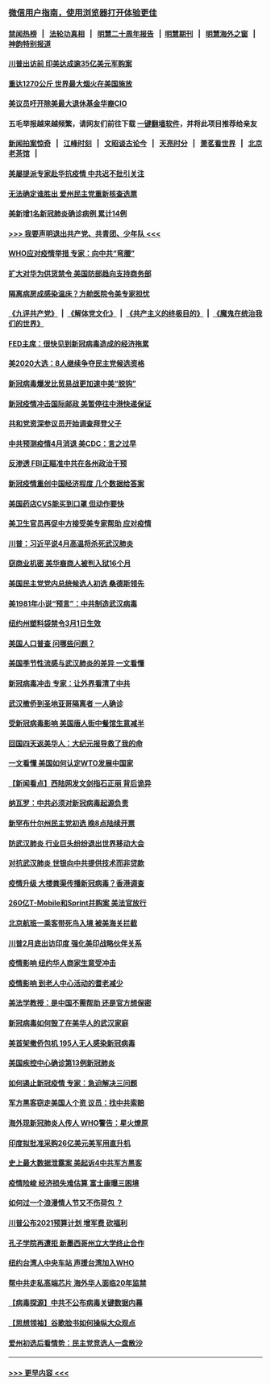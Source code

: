 ### [微信用户指南，使用浏览器打开体验更佳](https://github.com/gfw-breaker/banned-news1/blob/master/indexes/wechat-guide.md?t=0)
#### [禁闻热榜](热点新闻.md?t=0)  &nbsp;&nbsp;|&nbsp;&nbsp; [法轮功真相](https://github.com/gfw-breaker/truth/blob/master/README.md?t=0) &nbsp;&nbsp;|&nbsp;&nbsp; [明慧二十周年报告](https://github.com/gfw-breaker/mh-reports/blob/master/README.md?t=0) &nbsp;&nbsp;|&nbsp;&nbsp;[明慧期刊](https://github.com/gfw-breaker/mh-qikan) &nbsp;&nbsp;|&nbsp;&nbsp; [明慧海外之窗](https://github.com/gfw-breaker/mh-news/blob/master/README.md?t=0) &nbsp;&nbsp;|&nbsp;&nbsp; [神韵特别报道](https://github.com/gfw-breaker/mh-news/blob/master/shenyun.md?t=0)
#### [川普出访前 印美达成逾35亿美元军购案](../pages/nsc412/n11865444.md?t=02131922) 
#### [重达1270公斤 世界最大烟火在美国施放](../pages/nsc412/n11865198.md?t=02131922) 
#### [美议员吁开除美最大退休基金华裔CIO](../pages/nsc412/n11865230.md?t=02131922) 
#### 五毛举报越来越频繁，请网友们前往下载 [一键翻墙软件](https://github.com/gfw-breaker/ssr-accounts)，并将此项目推荐给亲友
#### [新闻拍案惊奇](https://github.com/gfw-breaker/banned-news1/blob/master/pages/link4.md) &nbsp;&nbsp;|&nbsp;&nbsp; [江峰时刻](https://github.com/gfw-breaker/banned-news1/blob/master/pages/link4.md) &nbsp;&nbsp;|&nbsp;&nbsp; [文昭谈古论今](https://github.com/gfw-breaker/banned-news1/blob/master/pages/link4.md) &nbsp;&nbsp;|&nbsp;&nbsp; [天亮时分](https://github.com/gfw-breaker/banned-news1/blob/master/pages/link4.md) &nbsp;&nbsp;|&nbsp;&nbsp; [萧茗看世界](https://github.com/gfw-breaker/banned-news1/blob/master/pages/link4.md) &nbsp;&nbsp;|&nbsp;&nbsp; [北京老茶馆](https://github.com/gfw-breaker/banned-news1/blob/master/pages/link4.md) &nbsp;&nbsp;|&nbsp;&nbsp; 
#### [美屡提派专家赴华抗疫情 中共迟不批引关注](../pages/nsc412/n11864719.md?t=02131922) 
#### [无法确定谁胜出 爱州民主党重新核查选票](../pages/nsc412/n11864830.md?t=02131922) 
#### [美新增1名新冠肺炎确诊病例 累计14例](../pages/nsc412/n11864893.md?t=02131922) 
#### [>>> 我要声明退出共产党、共青团、少年队 <<<](https://github.com/begood0513/goodnews/blob/master/quit/letter.md) 
#### [WHO应对疫情举措 专家：向中共“弯腰”](../pages/nsc412/n11864727.md?t=02131922) 
#### [扩大对华为供货禁令 美国防部趋向支持商务部](../pages/nsc412/n11864773.md?t=02131922) 
#### [隔离病房成感染温床？方舱医院令美专家担忧](../pages/nsc412/n11864575.md?t=02131922) 
#### [《九评共产党》](https://github.com/begood0513/9ping.md/blob/master/README.md) &nbsp;|&nbsp; [《解体党文化》](../../../../jtdwh.md/blob/master/README.md)  &nbsp;|&nbsp; [《共产主义的终极目的》](../../../../gczydzjmd.md/blob/master/README.md) &nbsp;|&nbsp; [《魔鬼在统治我们的世界》](../../../../mgztzwmdsj.md/blob/master/README.md) 
#### [FED主席：很快见到新冠病毒造成的经济拖累](../pages/nsc412/n11864507.md?t=02131922) 
#### [美2020大选：8人继续争夺民主党候选资格](../pages/nsc412/n11864327.md?t=02131922) 
#### [新冠病毒爆发比贸易战更加速中美“脱钩”](../pages/nsc412/n11864470.md?t=02131922) 
#### [新冠疫情冲击国际邮政 美暂停往中港快递保证](../pages/nsc412/n11864207.md?t=02131922) 
#### [共和党资深参议员开始调查拜登父子](../pages/nsc412/n11863984.md?t=02131922) 
#### [中共预测疫情4月消退 美CDC：言之过早](../pages/nsc412/n11864310.md?t=02131922) 
#### [反渗透 FBI正瞄准中共在各州政治干预](../pages/nsc412/n11864300.md?t=02131922) 
#### [新冠疫情重创中国经济程度 几个数据给答案](../pages/nsc412/n11864203.md?t=02131922) 
#### [美国药店CVS能买到口罩 但动作要快](../pages/nsc412/n11862438.md?t=02131922) 
#### [美卫生官员再促中方接受美专家帮助 应对疫情](../pages/nsc412/n11864043.md?t=02131922) 
#### [川普：习近平说4月高温将杀死武汉肺炎](../pages/nsc412/n11860814.md?t=02131922) 
#### [窃商业机密 美华裔商人被判入狱16个月](../pages/nsc412/n11863911.md?t=02131922) 
#### [美国民主党党内总统候选人初选 桑德斯领先](../pages/nsc412/n11863475.md?t=02131922) 
#### [美1981年小说“预言”：中共制造武汉病毒](../pages/nsc412/n11863306.md?t=02131922) 
#### [纽约州塑料袋禁令3月1日生效](../pages/nsc412/n11862832.md?t=02131922) 
#### [美国人口普查  问哪些问题？](../pages/nsc412/n11862808.md?t=02131922) 
#### [美国季节性流感与武汉肺炎的差异 一文看懂](../pages/nsc412/n11862428.md?t=02131922) 
#### [新冠病毒冲击 专家：让外界看清了中共](../pages/nsc412/n11862280.md?t=02131922) 
#### [武汉撤侨到圣地亚哥隔离者 一人确诊](../pages/nsc412/n11862460.md?t=02131922) 
#### [受新冠病毒影响 美国唐人街中餐馆生意减半](../pages/nsc412/n11861940.md?t=02131922) 
#### [回国四天返美华人：大纪元报导救了我的命](../pages/nsc412/n11862181.md?t=02131922) 
#### [一文看懂 美国如何认定WTO发展中国家](../pages/nsc412/n11862051.md?t=02131922) 
#### [【新闻看点】西陆网发文剑指石正丽 背后诡异](../pages/nsc412/n11861792.md?t=02131922) 
#### [纳瓦罗：中共必须对新冠病毒起源负责](../pages/nsc412/n11861810.md?t=02131922) 
#### [新罕布什尔州民主党初选 晚8点陆续开票](../pages/nsc412/n11861872.md?t=02131922) 
#### [防武汉肺炎 行业巨头纷纷退出世界移动大会](../pages/nsc412/n11861795.md?t=02131922) 
#### [对抗武汉肺炎 世银向中共提供技术而非贷款](../pages/nsc412/n11861652.md?t=02131922) 
#### [疫情升级 大楼粪渠传播新冠病毒？香港调查](../pages/nsc412/n11861556.md?t=02131922) 
#### [260亿T-Mobile和Sprint并购案 美法官放行](../pages/nsc412/n11861511.md?t=02131922) 
#### [北京航班一乘客带死鸟入境 被美海关拦截](../pages/nsc412/n11861317.md?t=02131922) 
#### [川普2月底出访印度 强化美印战略伙伴关系](../pages/nsc412/n11860557.md?t=02131922) 
#### [疫情影响  纽约华人商家生意受冲击](../pages/nsc412/n11860284.md?t=02131922) 
#### [疫情影响  到老人中心活动的耆老减少](../pages/nsc412/n11860199.md?t=02131922) 
#### [美法学教授：是中国不需帮助 还是官方想保密](../pages/nsc412/n11859492.md?t=02131922) 
#### [新冠病毒如何毁了在美华人的武汉家庭](../pages/nsc412/n11859524.md?t=02131922) 
#### [美首架撤侨包机 195人无人感染新冠病毒](../pages/nsc412/n11859908.md?t=02131922) 
#### [美国疾控中心确诊第13例新冠肺炎](../pages/nsc412/n11859966.md?t=02131922) 
#### [如何遏止新冠疫情 专家：急迫解决三问题](../pages/nsc412/n11859685.md?t=02131922) 
#### [军方黑客窃走美国人个资 议员：找中共索赔](../pages/nsc412/n11859371.md?t=02131922) 
#### [海外现新冠肺炎人传人 WHO警告：星火燎原](../pages/nsc412/n11859252.md?t=02131922) 
#### [印度拟批准采购26亿美元美军用直升机](../pages/nsc412/n11859143.md?t=02131922) 
#### [史上最大数据泄露案 美起诉4中共军方黑客](../pages/nsc412/n11859115.md?t=02131922) 
#### [疫情险峻 经济损失难估算 富士康曝三困境](../pages/nsc412/n11859120.md?t=02131922) 
#### [如何过一个浪漫情人节又不伤荷包 ？](../pages/nsc412/n11858969.md?t=02131922) 
#### [川普公布2021预算计划 增军费 砍福利](../pages/nsc412/n11859012.md?t=02131922) 
#### [孔子学院再遭拒 新墨西哥州立大学终止合作](../pages/nsc412/n11858661.md?t=02131922) 
#### [纽约台湾人中央车站  声援台湾加入WHO](../pages/nsc412/n11857757.md?t=02131922) 
#### [帮中共走私高端芯片 海外华人面临20年监禁](../pages/nsc412/n11855016.md?t=02131922) 
#### [【病毒探源】中共不公布病毒关键数据内幕](../pages/nsc412/n11856584.md?t=02131922) 
#### [【思想领袖】谷歌脸书如何操纵大众观点](../pages/nsc412/n11680874.md?t=02131922) 
#### [爱州初选后看情势：民主党竞选人一盘散沙](../pages/nsc412/n11856557.md?t=02131922) 

----
#### [ >>> 更早内容 <<< ](../indexes/nsc412-earlier.md)
